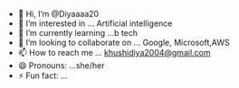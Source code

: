 - 👋 Hi, I’m @Diyaaaa20
- 👀 I’m interested in ... Artificial intelligence 
- 🌱 I’m currently learning ...b tech 
- 💞️ I’m looking to collaborate on ... Google, Microsoft,AWS
- 📫 How to reach me ... khushidiya2004@gmail.com
- 😄 Pronouns: ...she/her
- ⚡ Fun fact: ...

<!---
Diyaaaa20/Diyaaaa20 is a ✨ special ✨ repository because its `README.md` (this file) appears on your GitHub profile.
You can click the Preview link to take a look at your changes.
--->
